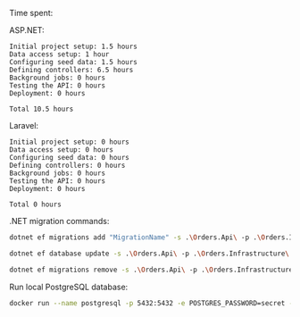 Time spent:

ASP.NET:

```
Initial project setup: 1.5 hours
Data access setup: 1 hour
Configuring seed data: 1.5 hours
Defining controllers: 6.5 hours
Background jobs: 0 hours
Testing the API: 0 hours
Deployment: 0 hours

Total 10.5 hours
```

Laravel:

```
Initial project setup: 0 hours
Data access setup: 0 hours
Configuring seed data: 0 hours
Defining controllers: 0 hours
Background jobs: 0 hours
Testing the API: 0 hours
Deployment: 0 hours

Total 0 hours
```

.NET migration commands:

```zsh
dotnet ef migrations add "MigrationName" -s .\Orders.Api\ -p .\Orders.Infrastructure\ (-o .\Data\Migrations)
```

```zsh
dotnet ef database update -s .\Orders.Api\ -p .\Orders.Infrastructure\
```

```zsh
dotnet ef migrations remove -s .\Orders.Api\ -p .\Orders.Infrastructure\
```

Run local PostgreSQL database:

```zsh
docker run --name postgresql -p 5432:5432 -e POSTGRES_PASSWORD=secret -d postgres
```
